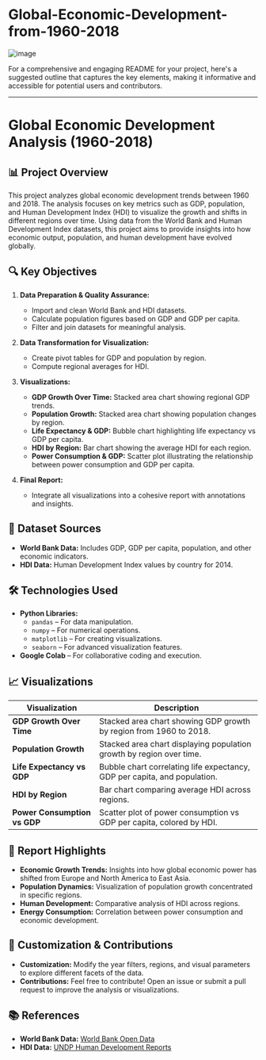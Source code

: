 # Global-Economic-Development-from-1960-2018
![image](https://github.com/user-attachments/assets/fa84148c-28e4-4e1b-82b1-1236e80b1f5b)

For a comprehensive and engaging README for your project, here's a suggested outline that captures the key elements, making it informative and accessible for potential users and contributors.

---

# **Global Economic Development Analysis (1960-2018)**

## 📊 **Project Overview**

This project analyzes global economic development trends between 1960 and 2018. The analysis focuses on key metrics such as GDP, population, and Human Development Index (HDI) to visualize the growth and shifts in different regions over time. Using data from the World Bank and Human Development Index datasets, this project aims to provide insights into how economic output, population, and human development have evolved globally.

## 🔍 **Key Objectives**

1. **Data Preparation & Quality Assurance:**
   - Import and clean World Bank and HDI datasets.
   - Calculate population figures based on GDP and GDP per capita.
   - Filter and join datasets for meaningful analysis.

2. **Data Transformation for Visualization:**
   - Create pivot tables for GDP and population by region.
   - Compute regional averages for HDI.

3. **Visualizations:**
   - **GDP Growth Over Time:** Stacked area chart showing regional GDP trends.
   - **Population Growth:** Stacked area chart showing population changes by region.
   - **Life Expectancy & GDP:** Bubble chart highlighting life expectancy vs GDP per capita.
   - **HDI by Region:** Bar chart showing the average HDI for each region.
   - **Power Consumption & GDP:** Scatter plot illustrating the relationship between power consumption and GDP per capita.

4. **Final Report:**
   - Integrate all visualizations into a cohesive report with annotations and insights.

## 📂 **Dataset Sources**

- **World Bank Data:** Includes GDP, GDP per capita, population, and other economic indicators.
- **HDI Data:** Human Development Index values by country for 2014.

## 🛠️ **Technologies Used**

- **Python Libraries:**
  - `pandas` – For data manipulation.
  - `numpy` – For numerical operations.
  - `matplotlib` – For creating visualizations.
  - `seaborn` – For advanced visualization features.
- **Google Colab** – For collaborative coding and execution.

## 📈 **Visualizations**

| Visualization                               | Description                                                                 |
|---------------------------------------------|-----------------------------------------------------------------------------|
| **GDP Growth Over Time**                   | Stacked area chart showing GDP growth by region from 1960 to 2018.         |
| **Population Growth**                      | Stacked area chart displaying population growth by region over time.       |
| **Life Expectancy vs GDP**                 | Bubble chart correlating life expectancy, GDP per capita, and population.  |
| **HDI by Region**                          | Bar chart comparing average HDI across regions.                            |
| **Power Consumption vs GDP**               | Scatter plot of power consumption vs GDP per capita, colored by HDI.       |



## 📄 **Report Highlights**

- **Economic Growth Trends:** Insights into how global economic power has shifted from Europe and North America to East Asia.
- **Population Dynamics:** Visualization of population growth concentrated in specific regions.
- **Human Development:** Comparative analysis of HDI across regions.
- **Energy Consumption:** Correlation between power consumption and economic development.

## 🧩 **Customization & Contributions**

- **Customization:** Modify the year filters, regions, and visual parameters to explore different facets of the data.
- **Contributions:** Feel free to contribute! Open an issue or submit a pull request to improve the analysis or visualizations.

## 📚 **References**

- **World Bank Data:** [World Bank Open Data](https://data.worldbank.org/)
- **HDI Data:** [UNDP Human Development Reports](http://hdr.undp.org/)

